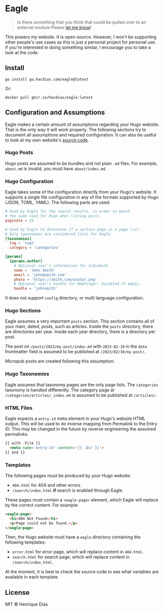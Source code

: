 # Eagle

> Is there something that you think that could be pulled over to an external module Please [let me know](https://github.com/hacdias/eagle/issues/new)!

This powers my website. It is open-source. However, I won't be supporting other people's use cases as this is just a personal project for personal use. If you're interested in doing something similar, I encourage you to take a look at the code.

## Install

```console
go install go.hacdias.com/eagle@latest
```

Or:

```console
docker pull ghcr.io/hacdias/eagle:latest
```

## Configuration and Assumptions

Eagle makes a certain amount of assumptions regarding your Hugo website. That is the only way it will work properly. The following sections try to document all assumptions and required configuration. It can also be useful to look at my own website's [source code](https://github.com/hacdias/hacdias.com).

### Hugo Posts

Hugo posts are assumed to be bundles and not plain `.md` files. For example, `about.md` is invalid, you must have `about/index.md`.

### Hugo Configuration

Eagle takes some of the configuration directly from your Hugo's website. It supports a single file configuration in any of the formats supported by Hugo (JSON, TOML, YAML). The following parts are used:

```toml
# Used by Eagle for the search results, in order to match
# the same used for Hugo when listing posts.
paginate = 15

# Used by Eagle to determine if a certain page is a page list.
# Only taxonomies are considered lists for Eagle.
[taxonomies]
  tag = 'tags'
  category = 'categories'

[params]
  [params.author]
    # Optional user's information for IndieAuth.
    name = 'John Smith'
    email = 'john@smith.com'
    photo = 'https://smith.com/avatar.png'
    # Optional user's handle for WebFinger. Disabled if empty.
    handle = 'johnsmith'
```

It does not support `config` directory, or multi language configuration.

### Hugo Sections

Eagle assumes a very important `posts` section. This section contains all of your main, dated, posts, such as articles. Inside the `posts` directory, there are directories per year. Inside each year directory, there is a directory per post.

The post on `/posts/2023/my-post/index.md` with `2023-02-10` in the `date` frontmatter field is assumed to be published at `/2023/02/10/my-post/`.

Micropub posts are created following this assumption.

### Hugo Taxonomies

Eagle assumes that taxonomy pages are the only page lists. The `categories` taxonomy is handled differently. The category page at `/categories/articles/_index.md` is assumed to be published at `/articles/`.

### HTML Files

Eagle expects a `entry-id` meta element in your Hugo's website HTML output. This will be used to do inverse mapping from Permalink to the Entry ID. This may be changed in the future by reverse engineering the assumed permalinks.

```html
{{ with .File }}
  <meta name='entry-id' content='{{ .Dir }}'>
{{ end }}
```

### Templates

The following pages must be produced by your Hugo website:

- `404.html` for 404 and other errors.
- `/search/index.html` **if** search is enabled through Eagle.

These pages must contain a `<eagle-page>` element, which Eagle will replace by the correct content. For example:

```html
<eagle-page>
  <h1>404 Not Found</h1>
  <p>Page could not be found.</p>
</eagle-page>
```

Then, the Hugo website must have a `eagle` directory containing the following templates:

- `error.html` for error page, which will replace content in `404.html`.
- `search.html` for search page, which will replace content in `/search/index.html`.

At the moment, it is best to check the source code to see what variables are available in each template.

## License

MIT © Henrique Dias
